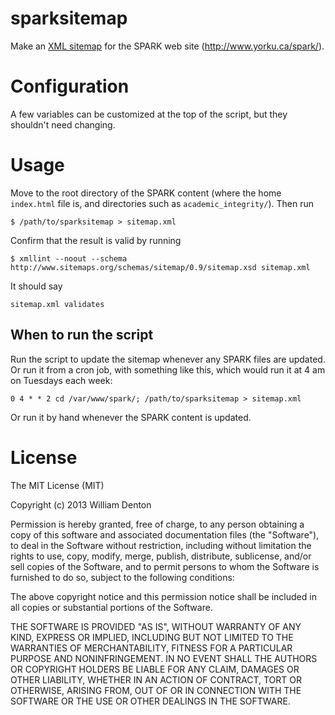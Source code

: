 # sparksitemap

Make an [XML sitemap](http://www.sitemaps.org/protocol.html) for the SPARK web site (http://www.yorku.ca/spark/).

# Configuration

A few variables can be customized at the top of the script, but they shouldn't need changing.

# Usage

Move to the root directory of the SPARK content (where the home `index.html` file is, and directories such as `academic_integrity/`).  Then run

    $ /path/to/sparksitemap > sitemap.xml

Confirm that the result is valid by running

	$ xmllint --noout --schema http://www.sitemaps.org/schemas/sitemap/0.9/sitemap.xsd sitemap.xml

It should say

	sitemap.xml validates

## When to run the script

Run the script to update the sitemap whenever any SPARK files are updated.  Or run it from a cron job, with something like this, which would run it at 4 am on Tuesdays each week:

    0 4 * * 2 cd /var/www/spark/; /path/to/sparksitemap > sitemap.xml

Or run it by hand whenever the SPARK content is updated.

# License

The MIT License (MIT)

Copyright (c) 2013 William Denton

Permission is hereby granted, free of charge, to any person obtaining a copy
of this software and associated documentation files (the "Software"), to deal
in the Software without restriction, including without limitation the rights
to use, copy, modify, merge, publish, distribute, sublicense, and/or sell
copies of the Software, and to permit persons to whom the Software is
furnished to do so, subject to the following conditions:

The above copyright notice and this permission notice shall be included in
all copies or substantial portions of the Software.

THE SOFTWARE IS PROVIDED "AS IS", WITHOUT WARRANTY OF ANY KIND, EXPRESS OR
IMPLIED, INCLUDING BUT NOT LIMITED TO THE WARRANTIES OF MERCHANTABILITY,
FITNESS FOR A PARTICULAR PURPOSE AND NONINFRINGEMENT. IN NO EVENT SHALL THE
AUTHORS OR COPYRIGHT HOLDERS BE LIABLE FOR ANY CLAIM, DAMAGES OR OTHER
LIABILITY, WHETHER IN AN ACTION OF CONTRACT, TORT OR OTHERWISE, ARISING FROM,
OUT OF OR IN CONNECTION WITH THE SOFTWARE OR THE USE OR OTHER DEALINGS IN
THE SOFTWARE.

